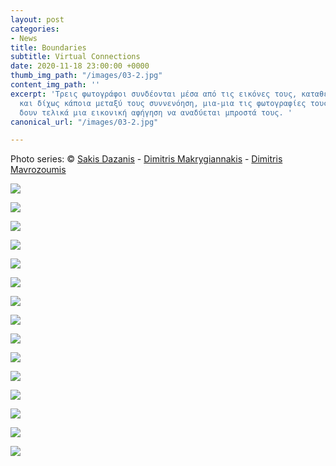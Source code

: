 ```yaml
---
layout: post
categories:
- News
title: Boundaries
subtitle: Virtual Connections
date: 2020-11-18 23:00:00 +0000
thumb_img_path: "/images/03-2.jpg"
content_img_path: ''
excerpt: 'Τρεις φωτογράφοι συνδέονται μέσα από τις εικόνες τους, καταθέτοντας σταδιακά
  και δίχως κάποια μεταξύ τους συννενόηση, μια-μια τις φωτογραφίες τους, μέχρι να
  δουν τελικά μια εικονική αφήγηση να αναδύεται μπροστά τους. '
canonical_url: "/images/03-2.jpg"

---
```

Photo series: © <a href="https://www.facebook.com/Sakis.Da" target="blank">Sakis Dazanis</a> -  <a href="https://www.facebook.com/dimitris.makrygiannakis" target="blank">Dimitris Makrygiannakis</a> - <a href="https://www.facebook.com/mavrozoymis.dimitris" target="blank">Dimitris Mavrozoumis</a>

![](/images/01-1.jpg)

![](/images/02-4.jpg)

![](/images/03-3.jpg)

![](/images/04-3.jpg)

![](/images/05-1.jpg)

![](/images/06-2.jpg)

![](/images/07-2.jpg)

![](/images/08-2.jpg)

![](/images/09.jpg)

![](/images/10-3.jpg)

![](/images/11-1.jpg)

![](/images/12.jpg)

![](/images/13.jpg)

![](/images/14.jpg)

![](/images/15-1.jpg)